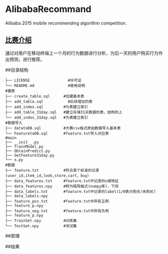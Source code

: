 # AlibabaRecommand
 Alibaba 2015 mobile recommending algorithm competition.
 
## [比赛介绍](http://tianchi.aliyun.com/competition/introduction.htm?spm=5176.100066.333.2.YI657c&raceId=1)
通过对用户在移动终端上一个月的行为数据进行分析，为后一天的用户购买行为作出预测，进行推荐。

##目录结构

```
├── LICENSE         	    #许可证
└── README.md       	    #使用说明
#建表
├── create_table.sql      #创建基本表
├── add_table.sql 		    #后续增加的表
├── add_index.sql         #为表建立索引
├── add_table_31day.sql   #建立存储31天数据的表，结构同上
└── add_index_31day.sql   #为表建立索引
#数据导入
├── datatoDB.sql      	  #大赛csv格式原始数据导入基本表
└── FeaturetoDB.sql   	  #feature.txt导入对应表
#main
├── __init__.py
├── TrainModel.py
├── ObtainPredict.py
├── GetFeature31day.py
└── x.py
#数据 
├── feature.txt           #符合某个标准的记录(user_id,item_id,look,store,cart，buy）
├── data_features.txt     #feature.txt中记录的n维特征
├── data_features.npy     #转为矩阵格式(numpy库)，下同
├── data_labels.txt       #feature.txt中记录的label(1/0表示购买/未购买)
├── data_labels.npy    
├── feature_pos.txt       #feature.txt中所有正例
├── feature_p.npy      
├── feature_neg.txt       #feature.txt中所有负例
├── feature_p.npy
├── TrainSet.npy          #训练集
└── TestSet.npy           #测试集

```

##原理


##结果
